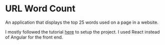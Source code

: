 # URL Word Count

An application that displays the top 25 words used on a page in a website.

I mostly followed the tutorial [here](https://realpython.com/flask-by-example-part-1-project-setup/) to setup the project. I used React instead of Angular for the front end.